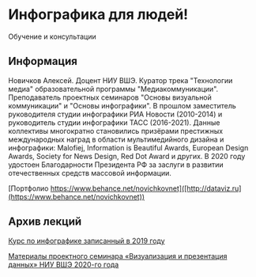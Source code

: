 # Инфографика для людей!

Обучение и консультации

## Информация

Новичков Алексей. Доцент НИУ ВШЭ. Куратор трека "Технологии медиа" образовательной программы "Медиакоммуникации". Преподаватель проектных семинаров "Основы визуальной коммуникации" и "Основы инфографики". В прошлом заместитель руководителя студии инфографики РИА Новости (2010-2014) и руководитель студии инфографики ТАСС (2016-2021). Данные коллективы многократно становились призёрами престижных международных наград в области мультимедийного дизайна и инфографики: Malofiej, Information is Beautiful Awards, European Design Awards, Society for News Design, Red Dot Award и других. В 2020 году удостоен Благодарности Президента РФ за заслуги в развитии отечественных средств массовой информации.

[Портфолио https://www.behance.net/novichkovnet]([http://dataviz.ru](https://www.behance.net/novichkovnet))

## Архив лекций

[Курс по инфографике записанный в 2019 году](https://www.youtube.com/playlist?list=PLWRngzwNyOI6OtmEuveDE9g-Mz9tpv_XM)

[Материалы проектного семинара «Визуализация и презентация данных» НИУ ВШЭ 2020-го года](https://youtube.com/playlist?list=PLWRngzwNyOI4PrgYsrgGg4rQeSVBy1rCF)

